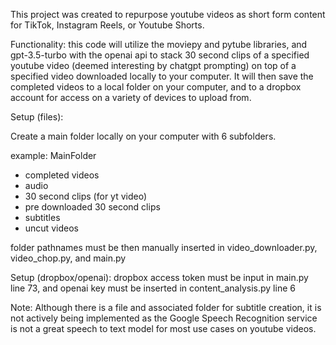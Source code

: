 This project was created to repurpose youtube videos as short form content for TikTok, Instagram Reels, or Youtube Shorts.

Functionality: this code will utilize the moviepy and pytube libraries, and gpt-3.5-turbo with the openai api to stack 30 second clips of a specified youtube video
(deemed interesting by chatgpt prompting) on top of a specified video downloaded locally to your computer. It will then save the completed videos to a local folder 
on your computer, and to a dropbox account for access on a variety of devices to upload from. 

Setup (files): 

Create a main folder locally on your computer with 6 subfolders.

example:
MainFolder
- completed videos
- audio
- 30 second clips (for yt video)
- pre downloaded 30 second clips
- subtitles
- uncut videos

folder pathnames must be then manually inserted in video_downloader.py, video_chop.py, and main.py

Setup (dropbox/openai): dropbox access token must be input in main.py line 73, and openai key must be inserted in content_analysis.py line 6

Note: Although there is a file and associated folder for subtitle creation, it is not actively being implemented as the Google Speech Recognition service is not a
great speech to text model for most use cases on youtube videos.
